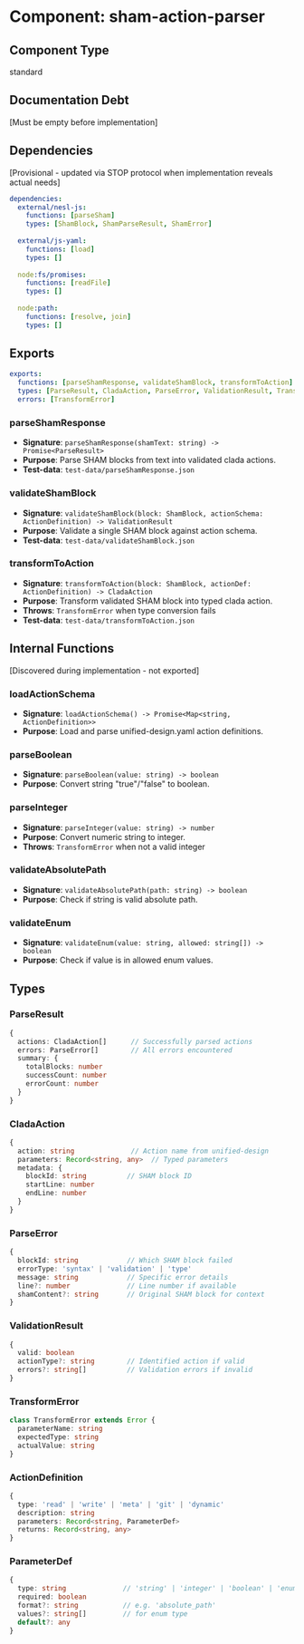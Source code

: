 # Component: sham-action-parser

## Component Type
standard

## Documentation Debt
[Must be empty before implementation]

## Dependencies
[Provisional - updated via STOP protocol when implementation reveals actual needs]

```yaml
dependencies:
  external/nesl-js:
    functions: [parseSham]
    types: [ShamBlock, ShamParseResult, ShamError]
  
  external/js-yaml:
    functions: [load]
    types: []
  
  node:fs/promises:
    functions: [readFile]
    types: []
  
  node:path:
    functions: [resolve, join]
    types: []
```

## Exports
```yaml
exports:
  functions: [parseShamResponse, validateShamBlock, transformToAction]
  types: [ParseResult, CladaAction, ParseError, ValidationResult, TransformError]
  errors: [TransformError]
```

### parseShamResponse
- **Signature**: `parseShamResponse(shamText: string) -> Promise<ParseResult>`
- **Purpose**: Parse SHAM blocks from text into validated clada actions.
- **Test-data**: `test-data/parseShamResponse.json`

### validateShamBlock
- **Signature**: `validateShamBlock(block: ShamBlock, actionSchema: ActionDefinition) -> ValidationResult`
- **Purpose**: Validate a single SHAM block against action schema.
- **Test-data**: `test-data/validateShamBlock.json`

### transformToAction
- **Signature**: `transformToAction(block: ShamBlock, actionDef: ActionDefinition) -> CladaAction`
- **Purpose**: Transform validated SHAM block into typed clada action.
- **Throws**: `TransformError` when type conversion fails
- **Test-data**: `test-data/transformToAction.json`

## Internal Functions
[Discovered during implementation - not exported]

### loadActionSchema
- **Signature**: `loadActionSchema() -> Promise<Map<string, ActionDefinition>>`
- **Purpose**: Load and parse unified-design.yaml action definitions.

### parseBoolean
- **Signature**: `parseBoolean(value: string) -> boolean`
- **Purpose**: Convert string "true"/"false" to boolean.

### parseInteger  
- **Signature**: `parseInteger(value: string) -> number`
- **Purpose**: Convert numeric string to integer.
- **Throws**: `TransformError` when not a valid integer

### validateAbsolutePath
- **Signature**: `validateAbsolutePath(path: string) -> boolean`
- **Purpose**: Check if string is valid absolute path.

### validateEnum
- **Signature**: `validateEnum(value: string, allowed: string[]) -> boolean`
- **Purpose**: Check if value is in allowed enum values.

## Types

### ParseResult
```typescript
{
  actions: CladaAction[]      // Successfully parsed actions
  errors: ParseError[]        // All errors encountered
  summary: {
    totalBlocks: number
    successCount: number
    errorCount: number
  }
}
```

### CladaAction
```typescript
{
  action: string              // Action name from unified-design
  parameters: Record<string, any>  // Typed parameters
  metadata: {
    blockId: string          // SHAM block ID
    startLine: number
    endLine: number
  }
}
```

### ParseError
```typescript
{
  blockId: string            // Which SHAM block failed
  errorType: 'syntax' | 'validation' | 'type'
  message: string            // Specific error details
  line?: number              // Line number if available
  shamContent?: string       // Original SHAM block for context
}
```

### ValidationResult
```typescript
{
  valid: boolean
  actionType?: string        // Identified action if valid
  errors?: string[]          // Validation errors if invalid
}
```

### TransformError
```typescript
class TransformError extends Error {
  parameterName: string
  expectedType: string
  actualValue: string
}
```

### ActionDefinition
```typescript
{
  type: 'read' | 'write' | 'meta' | 'git' | 'dynamic'
  description: string
  parameters: Record<string, ParameterDef>
  returns: Record<string, any>
}
```

### ParameterDef
```typescript
{
  type: string              // 'string' | 'integer' | 'boolean' | 'enum'
  required: boolean
  format?: string           // e.g. 'absolute_path'
  values?: string[]         // for enum type
  default?: any
}
```